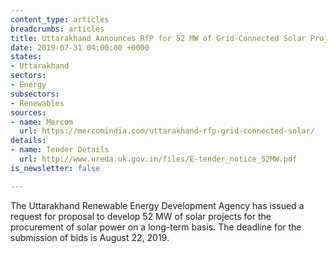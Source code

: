 ```yaml
---
content_type: articles
breadcrumbs: articles
title: Uttarakhand Announces RfP for 52 MW of Grid-Connected Solar Projects
date: 2019-07-31 04:00:00 +0000
states:
- Uttarakhand
sectors:
- Energy
subsectors:
- Renewables
sources:
- name: Mercom
  url: https://mercomindia.com/uttarakhand-rfp-grid-connected-solar/
details:
- name: Tender Details
  url: http://www.ureda.uk.gov.in/files/E-tender_notice_52MW.pdf
is_newsletter: false

---
```

The Uttarakhand Renewable Energy Development Agency has issued a request for proposal to develop 52 MW of solar projects for the procurement of solar power on a long-term basis. The deadline for the submission of bids is August 22, 2019.
